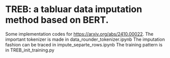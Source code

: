 # TREB: a tabluar data imputation method based on BERT.

Some implementation codes for https://arxiv.org/abs/2410.00022.
The important tokenizer is made in data_rounder_tokenizer.ipynb
The imputation fashion can be traced in impute_separte_rows.ipynb
The training pattern is in TREB_init_training.py